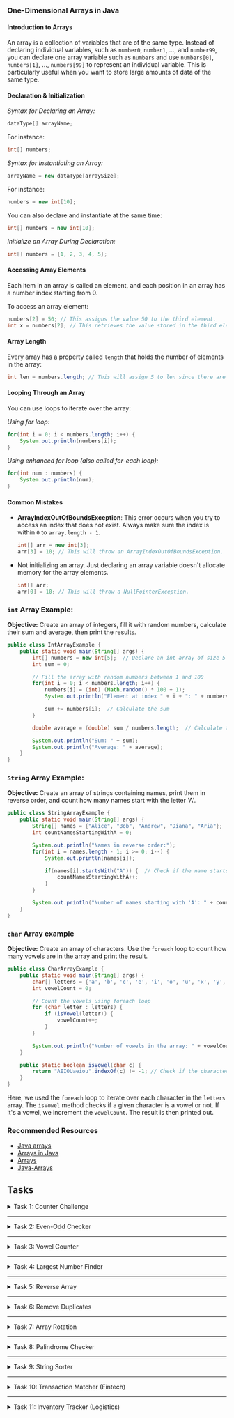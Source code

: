 ### **One-Dimensional Arrays in Java**

#### Introduction to Arrays
An array is a collection of variables that are of the same type. Instead of declaring individual variables, such as `number0`, `number1`, ..., and `number99`, you can declare one array variable such as `numbers` and use `numbers[0]`, `numbers[1]`, ..., `numbers[99]` to represent an individual variable. This is particularly useful when you want to store large amounts of data of the same type.

#### Declaration & Initialization
*Syntax for Declaring an Array:*
```java
dataType[] arrayName;
```
For instance:
```java
int[] numbers;
```

*Syntax for Instantiating an Array:*
```java
arrayName = new dataType[arraySize];
```
For instance:
```java
numbers = new int[10];
```

You can also declare and instantiate at the same time:
```java
int[] numbers = new int[10];
```

*Initialize an Array During Declaration:*
```java
int[] numbers = {1, 2, 3, 4, 5};
```

#### Accessing Array Elements
Each item in an array is called an element, and each position in an array has a number index starting from 0.

To access an array element:
```java
numbers[2] = 50; // This assigns the value 50 to the third element.
int x = numbers[2]; // This retrieves the value stored in the third element.
```

#### Array Length
Every array has a property called `length` that holds the number of elements in the array:
```java
int len = numbers.length; // This will assign 5 to len since there are 5 elements in the numbers array.
```

#### Looping Through an Array
You can use loops to iterate over the array:

*Using for loop:*
```java
for(int i = 0; i < numbers.length; i++) {
    System.out.println(numbers[i]);
}
```

*Using enhanced for loop (also called for-each loop):*
```java
for(int num : numbers) {
    System.out.println(num);
}
```

#### Common Mistakes
- **ArrayIndexOutOfBoundsException**: This error occurs when you try to access an index that does not exist. Always make sure the index is within `0` to `array.length - 1`.

  ```java
  int[] arr = new int[3];
  arr[3] = 10; // This will throw an ArrayIndexOutOfBoundsException.
  ```

- Not initializing an array. Just declaring an array variable doesn't allocate memory for the array elements.

  ```java
  int[] arr;
  arr[0] = 10; // This will throw a NullPointerException.
  ```
  
### `int` Array Example:

**Objective:** Create an array of integers, fill it with random numbers, calculate their sum and average, then print the results.
```java
public class IntArrayExample {
    public static void main(String[] args) {
        int[] numbers = new int[5];  // Declare an int array of size 5
        int sum = 0;

        // Fill the array with random numbers between 1 and 100
        for(int i = 0; i < numbers.length; i++) {
            numbers[i] = (int) (Math.random() * 100 + 1);
            System.out.println("Element at index " + i + ": " + numbers[i]);

            sum += numbers[i];  // Calculate the sum
        }

        double average = (double) sum / numbers.length;  // Calculate the average

        System.out.println("Sum: " + sum);
        System.out.println("Average: " + average);
    }
}
```

### `String` Array Example:

**Objective:** Create an array of strings containing names, print them in reverse order, and count how many names start with the letter 'A'.

```java
public class StringArrayExample {
    public static void main(String[] args) {
        String[] names = {"Alice", "Bob", "Andrew", "Diana", "Aria"};  // Declare and initialize a String array
        int countNamesStartingWithA = 0;

        System.out.println("Names in reverse order:");
        for(int i = names.length - 1; i >= 0; i--) {
            System.out.println(names[i]);

            if(names[i].startsWith("A")) {  // Check if the name starts with 'A'
                countNamesStartingWithA++;
            }
        }

        System.out.println("Number of names starting with 'A': " + countNamesStartingWithA);
    }
}
```

### `char` Array example
**Objective:** Create an array of characters. Use the `foreach` loop to count how many vowels are in the array and print the result.

```java
public class CharArrayExample {
    public static void main(String[] args) {
        char[] letters = {'a', 'b', 'c', 'e', 'i', 'o', 'u', 'x', 'y', 'z'}; // Declare and initialize a char array
        int vowelCount = 0;

        // Count the vowels using foreach loop
        for (char letter : letters) {
            if (isVowel(letter)) {
                vowelCount++;
            }
        }

        System.out.println("Number of vowels in the array: " + vowelCount);
    }

    public static boolean isVowel(char c) {
        return "AEIOUaeiou".indexOf(c) != -1; // Check if the character is a vowel
    }
}
```

Here, we used the `foreach` loop to iterate over each character in the `letters` array. The `isVowel` 
method checks if a given character is a vowel or not. If it's a vowel, we increment the `vowelCount`. 
The result is then printed out.


### Recommended Resources
- [Java arrays](https://www.w3schools.com/java/java_arrays.asp)
- [Arrays in Java](https://www.geeksforgeeks.org/arrays-in-java)
- [Arrays](https://www.programiz.com/java-programming/arrays)
- [Java-Arrays](https://www.tutorialspoint.com/java/java_arrays.htm)


## Tasks

<details>
  <summary>Task 1: Counter Challenge</summary>
<pre style="background-color: #333; color: lime; padding: 10px; border-radius: 5px;">

# **Counter Challenge**
## **Description:**
Given an array of integers, determine how many positive numbers are in the array.

### _Inputs & Outputs:_
#### _Sample Input 1:_
Enter a number: 5  
Enter a number: 9  
Enter a number: 2  
Enter a number: 6  
Enter a number: -1

#### _Sample Output 1:_
You entered 4 positive numbers.

#### _Sample Input 2:_
Enter a number: 8  
Enter a number: -5

#### _Sample Output 2:_
You entered 1 positive number.

</pre>
</details>

---

<details>
  <summary>Task 2: Even-Odd Checker</summary>
<pre style="background-color: #333; color: lime; padding: 10px; border-radius: 5px;">

# **Even-Odd Checker**
## **Description:**
Given an array of integers, determine the number of even and odd integers in the array.

### _Inputs & Outputs:_
#### _Sample Input 1:_
Enter a number: 4  
Enter a number: 7  
Enter a number: 2  
Enter a number: 8

#### _Sample Output 1:_
You entered 3 even numbers and 1 odd number.

#### _Sample Input 2:_
Enter a number: 3  
Enter a number: 5

#### _Sample Output 2:_
You entered 0 even numbers and 2 odd numbers.

</pre>
</details>

---

<details>
  <summary>Task 3: Vowel Counter</summary>
<pre style="background-color: #333; color: lime; padding: 10px; border-radius: 5px;">

# **Vowel Counter**
## **Description:**
Given a character array, determine how many vowels are in the array.

### _Inputs & Outputs:_
#### _Sample Input 1:_
Enter a character: a  
Enter a character: e  
Enter a character: b  
Enter a character: z

#### _Sample Output 1:_
You entered 2 vowels.

#### _Sample Input 2:_
Enter a character: c  
Enter a character: n

#### _Sample Output 2:_
You entered 0 vowels.

</pre>
</details>

---

<details>
  <summary>Task 4: Largest Number Finder</summary>
<pre style="background-color: #333; color: lime; padding: 10px; border-radius: 5px;">

# **Largest Number Finder**
## **Description:**
Given an array of integers, find and display the largest number from the array.

### _Inputs & Outputs:_
#### _Sample Input 1:_
Enter a number: 5  
Enter a number: 9  
Enter a number: 2

#### _Sample Output 1:_
The largest number you entered is 9.

#### _Sample Input 2:_
Enter a number: 8  
Enter a number: -5  
Enter a number: 7

#### _Sample Output 2:_
The largest number you entered is 8.

</pre>
</details>

---

<details>
  <summary>Task 5: Reverse Array</summary>
<pre style="background-color: #333; color: lime; padding: 10px; border-radius: 5px;">

# **Reverse Array**
## **Description:**
Given an array of integers, reverse the elements in the array and display the reversed array.

### _Inputs & Outputs:_
#### _Sample Input 1:_
Enter a number: 5  
Enter a number: 9  
Enter a number: 2

#### _Sample Output 1:_
Reversed array: 2 9 5

#### _Sample Input 2:_
Enter a number: 8  
Enter a number: -5  
Enter a number: 7

#### _Sample Output 2:_
Reversed array: 7 -5 8

</pre>
</details>

---

<details>
  <summary>Task 6: Remove Duplicates</summary>
<pre style="background-color: #333; color: lime; padding: 10px; border-radius: 5px;">

# **Remove Duplicates**
## **Description:**
Given an array of integers, create and display a new array that has all the duplicate elements removed.

### _Inputs & Outputs:_
#### _Sample Input 1:_
Enter a number: 4  
Enter a number: 7  
Enter a number: 4  
Enter a number: 8

#### _Sample Output 1:_
Array after removing duplicates: 4 7 8

#### _Sample Input 2:_
Enter a number: 3  
Enter a number: 3

#### _Sample Output 2:_
Array after removing duplicates: 3

</pre>
</details>

---

<details>
  <summary>Task 7: Array Rotation</summary>
<pre style="background-color: #333; color: lime; padding: 10px; border-radius: 5px;">

# **Array Rotation**
## **Description:**
Given an array of integers and a positive integer `k`, rotate the array to the right by `k` steps.

### _Inputs & Outputs:_
#### _Sample Input 1:_
Enter a number: 1  
Enter a number: 2  
Enter a number: 3  
Enter a number: 4  
Enter a number: 5  
Enter the rotation count: 2

#### _Sample Output 1:_
Rotated array: 4 5 1 2 3

#### _Sample Input 2:_
Enter a number: 6  
Enter a number: 7  
Enter a number: 8  
Enter the rotation count: 1

#### _Sample Output 2:_
Rotated array: 8 6 7

</pre>
</details>

---

<details>
  <summary>Task 8: Palindrome Checker</summary>
<pre style="background-color: #333; color: lime; padding: 10px; border-radius: 5px;">

# **Palindrome Checker**
## **Description:**
Given an array of strings, check and display which strings are palindromes (i.e., they read the same forwards and backwards).

### _Inputs & Outputs:_
#### _Sample Input 1:_
Enter a string: radar  
Enter a string: hello  
Enter a string: level

#### _Sample Output 1:_
Palindromes: radar, level

#### _Sample Input 2:_
Enter a string: abc  
Enter a string: def

#### _Sample Output 2:_
No palindromes found.

</pre>
</details>

---

<details>
  <summary>Task 9: String Sorter</summary>
<pre style="background-color: #333; color: lime; padding: 10px; border-radius: 5px;">

# **String Sorter**
## **Description:**
Given an array of strings, sort them in alphabetical order and display the sorted array.

### _Inputs & Outputs:_
#### _Sample Input 1:_
Enter a string: banana  
Enter a string: apple  
Enter a string: cherry

#### _Sample Output 1:_
Sorted array: apple, banana, cherry

#### _Sample Input 2:_
Enter a string: tiger  
Enter a string: lion

#### _Sample Output 2:_
Sorted array: lion, tiger

</pre>
</details>

---

<details>
  <summary>Task 10: Transaction Matcher (Fintech)</summary>
<pre style="background-color: #333; color: lime; padding: 10px; border-radius: 5px;">

# **Transaction Matcher**
## **Description:**
You're developing software for a fintech startup that helps businesses reconcile their transactions. The company receives two lists every day: one from the bank detailing every transaction that hit their account, and another from their internal sales system. Your job is to match these transactions to ensure no discrepancies.

Write a program to match the transactions from both lists and identify any unmatching transactions.

### _Inputs & Outputs:_
#### _Sample Input 1:_
Bank Transactions:  
$50  
$20  
$30

Sales System Transactions:  
$30  
$50

#### _Sample Output 1:_
Matching Transactions: $50, $30  
Unmatched Transactions from the Bank: $20  
Unmatched Transactions from the Sales System: None

#### _Sample Input 2:_
Bank Transactions:  
$100  
$25

Sales System Transactions:  
$25  
$100  
$10

#### _Sample Output 2:_
Matching Transactions: $25, $100  
Unmatched Transactions from the Bank: None  
Unmatched Transactions from the Sales System: $10

</pre>
</details>

---

<details>
  <summary>Task 11: Inventory Tracker (Logistics)</summary>
<pre style="background-color: #333; color: lime; padding: 10px; border-radius: 5px;">

# **Inventory Tracker**
## **Description:**
You are a software developer for a logistics company. They have warehouses around the country and need software to track the inventory in each warehouse. Each item has a unique ID, name, and count. Your program should be able to match items by their IDs between different warehouses, compare their counts, and report discrepancies.

### _Inputs & Outputs:_
#### _Sample Input 1:_
Warehouse A Items:  
ID: 001, Name: Widget, Count: 20  
ID: 002, Name: Gizmo, Count: 15

Warehouse B Items:  
ID: 001, Name: Widget, Count: 18  
ID: 003, Name: Gear, Count: 10

#### _Sample Output 1:_
Matching Items:  
ID: 001, Name: Widget, Count in A: 20, Count in B: 18

Unmatched Items in Warehouse A:  
ID: 002, Name: Gizmo, Count: 15

Unmatched Items in Warehouse B:  
ID: 003, Name: Gear, Count: 10

#### _Sample Input 2:_
Warehouse A Items:  
ID: 004, Name: Bolt, Count: 50

Warehouse B Items:  
ID: 005, Name: Screw, Count: 45

#### _Sample Output 2:_
No Matching Items Found.

Unmatched Items in Warehouse A:  
ID: 004, Name: Bolt, Count: 50

Unmatched Items in Warehouse B:  
ID: 005, Name: Screw, Count: 45

</pre>
</details>




